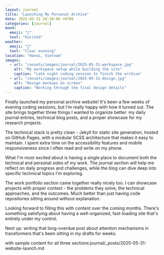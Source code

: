 ```yaml
---
layout: journal
title: "Launching My Personal Archive"
date: 2025-05-31 20:30:00 +0700
categories: [journal]
mood: 
  emoji: "🎉"
  text: "Excited"
weather:
  emoji: "🌙"
  text: "Clear evening"
location: "Hanoi, Vietnam"
images:
  - url: "/assets/images/journal/2025-05-31-workspace.jpg"
    alt: "My workspace setup while building the site"
    caption: "Late night coding session to finish the archive"
  - url: "/assets/images/journal/2025-05-31-design.jpg"
    alt: "Design mockups on screen"
    caption: "Working through the final design details"
---
```


Finally launched my personal archive website! It's been a few weeks of evening coding sessions, but I'm really happy with how it turned out. The site brings together three things I wanted to organize better: my daily journal entries, technical blog posts, and a proper showcase for my research projects.

The technical stack is pretty clean - Jekyll for static site generation, hosted on GitHub Pages, with a modular SCSS architecture that makes it easy to maintain. I spent extra time on the accessibility features and mobile responsiveness since I often read and write on my phone.

What I'm most excited about is having a single place to document both the technical and personal sides of my work. The journal section will help me reflect on daily progress and challenges, while the blog can dive deep into specific technical topics I'm exploring.

The work portfolio section came together really nicely too. I can showcase projects with proper context - the problems they solve, the technical approaches, and the outcomes. Much better than just having code repositories sitting around without explanation.

Looking forward to filling this with content over the coming months. There's something satisfying about having a well-organized, fast-loading site that's entirely under my control.

Next up: writing that long-overdue post about attention mechanisms in transformers that's been sitting in my drafts for weeks.

with sample content for all three sections:journal/_posts/2025-05-31-website-launch.md